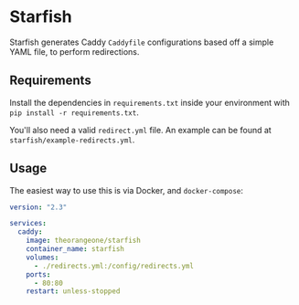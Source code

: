 # Starfish

Starfish generates Caddy `Caddyfile` configurations based off a simple YAML file, to perform redirections.

## Requirements

Install the dependencies in `requirements.txt` inside your environment with `pip install -r requirements.txt`.

You'll also need a valid `redirect.yml` file. An example can be found at `starfish/example-redirects.yml`.

## Usage

The easiest way to use this is via Docker, and `docker-compose`:

```yaml
version: "2.3"

services:
  caddy:
    image: theorangeone/starfish
    container_name: starfish
    volumes:
      - ./redirects.yml:/config/redirects.yml
    ports:
      - 80:80
    restart: unless-stopped

```
